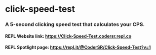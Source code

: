 # click-speed-test

### A 5-second clicking speed test that calculates your CPS.

#### REPL Website link: https://Click-Speed-Test.codersr.repl.co

#### REPL Spotlight page: https://repl.it/@CoderSR/Click-Speed-Test?v=1
